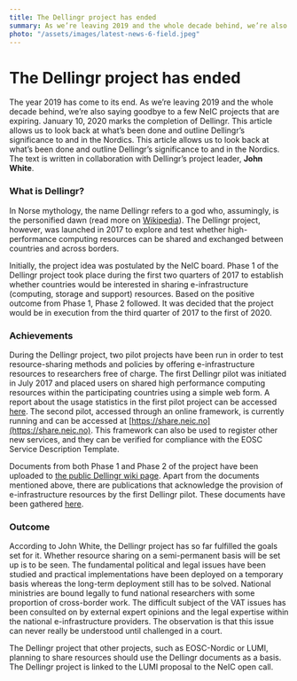 ```yaml
---
title: The Dellingr project has ended
summary: As we’re leaving 2019 and the whole decade behind, we’re also saying goodbye to a few NeIC projects that are expiring. January 10, 2020, marks the completion of Dellingr. This article allows us to look back at what’s been done and outline Dellingr’s significance to and in the Nordics.
photo: "/assets/images/latest-news-6-field.jpeg"
---
```


The Dellingr project has ended
===============================

The year 2019 has come to its end. As we’re leaving 2019 and the whole decade behind, we’re also saying goodbye to a few NeIC projects that are expiring. January 10, 2020 marks the completion of Dellingr. This article allows us to look back at what’s been done and outline Dellingr’s significance to and in the Nordics. This article allows us to look back at what’s been done and outline Dellingr’s significance to and in the Nordics. The text is written in collaboration with Dellingr’s project leader, <b>John White</b>. 

### What is Dellingr?

In Norse mythology, the name Dellingr refers to a god who, assumingly, is the personified dawn (read more on [Wikipedia](https://en.wikipedia.org/wiki/Dellingr)). The Dellingr project, however, was launched in 2017 to explore and test whether high-performance computing resources can be shared and exchanged between countries and across borders.

Initially, the project idea was postulated by the NeIC board. Phase 1 of the Dellingr project took place during the first two quarters of 2017 to establish whether countries would be interested in sharing e-infrastructure (computing, storage and support) resources. Based on the positive outcome from Phase 1, Phase 2 followed. It was decided that the project would be in execution from the third quarter of 2017 to the first of 2020.

### Achievements

During the Dellingr project, two pilot projects have been run in order to test resource-sharing methods and policies by offering e-infrastructure resources to researchers free of charge. The first Dellingr pilot was initiated in July 2017 and placed users on shared high performance computing resources within the participating countries using a simple web form. A report about the usage statistics in the first pilot project can be accessed [here](https://wiki.neic.no/w/ext/img_auth.php/4/41/Dellingr-DO2-final.pdf). The second pilot, accessed through an online framework, is currently running and can be accessed at [https://share.neic.no](https://share.neic.no). This framework can also be used to register other new services, and they can be verified for compliance with the EOSC Service Description Template.

Documents from both Phase 1 and Phase 2 of the project have been uploaded to [the public Dellingr wiki page](https://wiki.neic.no/wiki/Dellingr#Phase_1). Apart from the documents mentioned above, there are publications that acknowledge the provision of e-infrastructure resources by the first Dellingr pilot. These documents have been gathered [here](https://wiki.neic.no/int/Pilot_1_Questions_to_participants#Publications_from_1st_pilot).

### Outcome

According to John White, the Dellingr project has so far fulfilled the goals set for it. Whether resource sharing on a semi-permanent basis will be set up is to be seen. The fundamental political and legal issues have been studied and practical implementations have been deployed on a temporary basis whereas the long-term deployment still has to be solved. National ministries are bound legally to fund national researchers with some proportion of cross-border work. The difficult subject of the VAT issues has been consulted on by external expert opinions and the legal expertise within the national e-infrastructure providers. The observation is that this issue can never really be understood until challenged in a court.

The Dellingr project that other projects, such as EOSC-Nordic or LUMI, planning to share resources should use the Dellingr documents as a basis. The Dellingr project is linked to the LUMI proposal to the NeIC open call.

